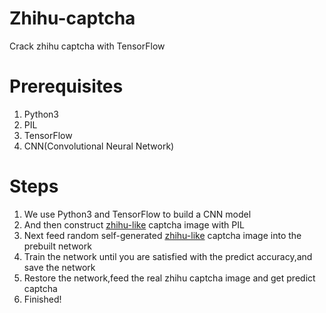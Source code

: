 # Zhihu-captcha
Crack zhihu captcha with TensorFlow

# Prerequisites
1. Python3
2. PIL
3. TensorFlow
4. CNN(Convolutional Neural Network)

# Steps
1. We use Python3 and TensorFlow to build a CNN model
2. And then construct [zhihu-like](https://www.zhihu.com/captcha.gif) captcha image with PIL
3. Next feed random self-generated [zhihu-like](https://www.zhihu.com/captcha.gif) captcha image into the prebuilt network
4. Train the network until you are satisfied with the predict accuracy,and save the network
5. Restore the network,feed the real zhihu captcha image and get predict captcha
6. Finished!
